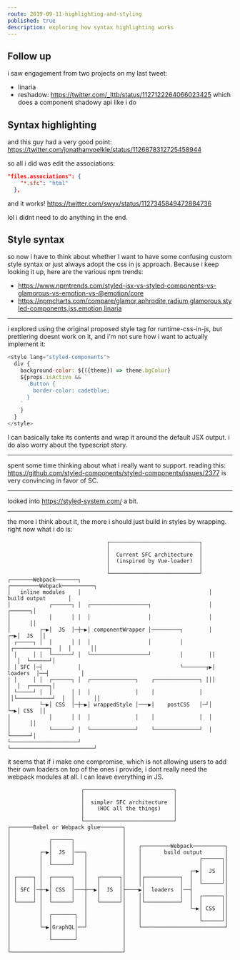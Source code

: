 ```yaml
---
route: 2019-09-11-highlighting-and-styling
published: true
description: exploring how syntax highlighting works
---
```


## Follow up

i saw engagement from two projects on my last tweet:

- linaria
- reshadow: https://twitter.com/_lttb/status/1127122264066023425 which does a component shadowy api like i do

## Syntax highlighting

and this guy had a very good point: https://twitter.com/jonathanvoelkle/status/1126878312725458944

so all i did was edit the associations:

```json
"files.associations": {
    "*.sfc": "html"
  },
```

and it works! https://twitter.com/swyx/status/1127345849472884736

lol i didnt need to do anything in the end.

## Style syntax

so now i have to think about whether I want to have some confusing custom style syntax or just always adopt the css in js approach. Because i keep looking it up, here are the various npm trends:

- https://www.npmtrends.com/styled-jsx-vs-styled-components-vs-glamorous-vs-emotion-vs-@emotion/core
- https://npmcharts.com/compare/glamor,aphrodite,radium,glamorous,styled-components,jss,emotion,linaria

---

i explored using the original proposed style tag for runtime-css-in-js, but prettiering doesnt work on it, and i'm not sure how i want to actually implement it:

```js
<style lang="styled-components">
  div {
    background-color: ${({theme}) => theme.bgColor}
    ${props.isActive && `
      .Button {
        border-color: cadetblue;
      }
    `
    }
  }
</style>
```

I can basically take its contents and wrap it around the default JSX output. i do also worry about the typescript story.

---

spent some time thinking about what i really want to support. reading this: https://github.com/styled-components/styled-components/issues/2377 is very convincing in favor of SC.

---

looked into https://styled-system.com/ a bit.

---

the more i think about it, the more i should just build in styles by wrapping. right now what i do is:

```
                               ┌────────────────────────────┐
                               │                            │
                               │  Current SFC architecture  │
                               │  (inspired by Vue-loader)  │
                               │                            │
                               └────────────────────────────┘
┌───────Webpack───────┐                                        ┌─────────Webpack──────────┐
│   inline modules    │                                        │       build output       │
│            ┌──────┐ │  ┌──────────────────┐                  │                  ┌──────┐│
│            │      │ │  │                  │                  │                  │      ││
│         ┌─▶│  JS  │─┼─▶│ componentWrapper │─────────┐        │               ┌─▶│  JS  ││
│ ┌─────┐ │  │      │ │  │                  │         │        │┌───────────┐  │  │      ││
│ │     │ │  └──────┘ │  └──────────────────┘         │        ││           │  │  └──────┘│
│ │ SFC │─┤           │                               └───────┬▶│  loaders  │──┤          │
│ │     │ │  ┌──────┐ │  ┌──────────────┐    ┌──────────────┐ │││           │  │  ┌──────┐│
│ └─────┘ │  │      │ │  │              │    │              │ ││└───────────┘  │  │      ││
│         └─▶│ CSS  │─┼─▶│ wrappedStyle │───▶│    postCSS   │─┘│               └─▶│ CSS  ││
│            │      │ │  │              │    │              │  │                  │      ││
│            └──────┘ │  └──────────────┘    └──────────────┘  │                  └──────┘│
└─────────────────────┘                                        └──────────────────────────┘
```

it seems that if i make one compromise, which is not allowing users to add their own loaders on top of the ones i provide, i dont really need the webpack modules at all. I can leave everything in JS.

```
                       ┌────────────────────────────┐
                       │                            │
                       │  simpler SFC architecture  │
                       │    (HOC all the things)    │
                       │                            │
                       └────────────────────────────┘
┌───────Babel or Webpack glue───────┐
│                                   │
│            ┌──────┐               │
│            │      │               │    ┌─────────Webpack──────────┐
│         ┌─▶│  JS  │───┐           │    │       build output       │
│         │  │      │   │           │    │                  ┌──────┐│
│         │  └──────┘   │           │    │                  │      ││
│         │             │           │    │               ┌─▶│  JS  ││
│ ┌─────┐ │  ┌──────┐   │   ┌──────┐│    │┌───────────┐  │  │      ││
│ │     │ │  │      │   │   │      ││    ││           │  │  └──────┘│
│ │ SFC │─┼─▶│ CSS  │───┼──▶│  JS  │├────▶│  loaders  │──┤          │
│ │     │ │  │      │   │   │      ││    ││           │  │  ┌──────┐│
│ └─────┘ │  └──────┘   │   └──────┘│    │└───────────┘  │  │      ││
│         │             │           │    │               └─▶│ CSS  ││
│         │  ┌───────┐  │           │    │                  │      ││
│         │  │       │  │           │    │                  └──────┘│
│         └─▶│GraphQL│──┘           │    └──────────────────────────┘
│            │       │              │
│            └───────┘              │
│                                   │
└───────────────────────────────────┘
```
